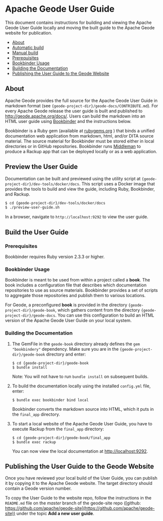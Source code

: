 # Apache Geode User Guide

This document contains instructions for building and viewing the Apache Geode User Guide locally and moving the built guide to the Apache Geode website for publication.

- [About](#about)
- [Automatic build](#automatic-build)
- [Manual build](#manual-build)
 - [Prerequisites](#prerequisites)
 - [Bookbinder Usage](#bookbinder-usage)
 - [Building the Documentation](#building-the-documentation)
- [Publishing the User Guide to the Geode Website](#publishing-the-user-guide-to-the-geode-website)

## About

Apache Geode provides the full source for the Apache Geode User Guide in markdown format (see `{geode-project-dir}/geode-docs/CONTRIBUTE.md`). For every Apache Geode release the user guide is built and published to http://geode.apache.org/docs/. Users can build the markdown into an HTML user guide using [Bookbinder](https://github.com/pivotal-cf/bookbinder) and the instructions below.

Bookbinder is a Ruby gem (available at [rubygems.org](https://rubygems.org/gems/bookbindery/) ) that binds a unified documentation web application from markdown, html, and/or DITA source material. The source material for Bookbinder must be stored either in local directories or in GitHub repositories. Bookbinder runs [Middleman](http://middlemanapp.com/) to produce a Rackup app that can be deployed locally or as a web application.

## Preview the User Guide

Documentation can be built and previewed using the utility script at `{geode-project-dir}/dev-tools/docker/docs`. This script uses a Docker image that provides the tools to build and view the guide, including Ruby, Bookbinder, and Rackup.

```bash
$ cd {geode-project-dir}/dev-tools/docker/docs
$ ./preview-user-guide.sh
```
In a browser, navigate to `http://localhost:9292` to view the user guide.

## Build the User Guide

### Prerequisites

Bookbinder requires Ruby version 2.3.3 or higher.


### Bookbinder Usage

Bookbinder is meant to be used from within a project called a **book**. The book includes a configuration file that describes which documentation repositories to use as source materials. Bookbinder provides a set of scripts to aggregate those repositories and publish them to various locations.

For Geode, a preconfigured **book** is provided in the directory `{geode-project-dir}/geode-book`, which gathers content from the directory `{geode-project-dir}/geode-docs`. You can use this configuration to build an HTML version of the Apache Geode User Guide on your local system.

### Building the Documentation

1. The GemFile in the `geode-book` directory already defines the `gem "bookbindery"` dependency. Make sure you are in the `{geode-project-dir}/geode-book` directory and enter:

    ```
    $ cd {geode-project-dir}/geode-book
    $ bundle install
    ```

   Note: You will not have to run `bundle install` on subsequent builds.


2. To build the documentation locally using the installed `config.yml` file, enter:

    ```
    $ bundle exec bookbinder bind local
    ```

   Bookbinder converts the markdown source into HTML, which it puts in the `final_app` directory.


3. To start a local website of the Apache Geode User Guide, you have to execute Rackup from the `final_app` directory:

    ```
    $ cd {geode-project-dir}/geode-book/final_app
    $ bundle exec rackup
    ```

   You can now view the local documentation at <http://localhost:9292>.

## Publishing the User Guide to the Geode Website

Once you have reviewed your local build of the User Guide, you can publish it by copying it to the Apache Geode website. The target directory should contain a Geode version number.

To copy the User Guide to the website repo, follow the instructions in the `README.md` file on the *master* branch of the geode-site repo ([github: https://github.com/apache/geode-site](https://github.com/apache/geode-site)) under the topic **Add a new user guide**.
